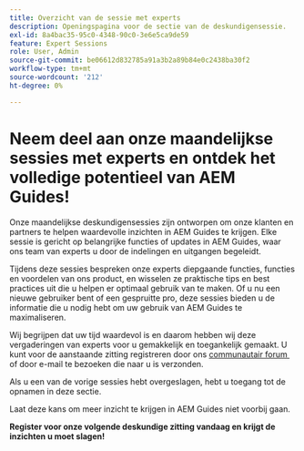 ```yaml
---
title: Overzicht van de sessie met experts
description: Openingspagina voor de sectie van de deskundigensessie.
exl-id: 8a4bac35-95c0-4348-90c0-3e6e5ca9de59
feature: Expert Sessions
role: User, Admin
source-git-commit: be06612d832785a91a3b2a89b84e0c2438ba30f2
workflow-type: tm+mt
source-wordcount: '212'
ht-degree: 0%

---
```


# Neem deel aan onze maandelijkse sessies met experts en ontdek het volledige potentieel van AEM Guides!

Onze maandelijkse deskundigensessies zijn ontworpen om onze klanten en partners te helpen waardevolle inzichten in AEM Guides te krijgen. Elke sessie is gericht op belangrijke functies of updates in AEM Guides, waar ons team van experts u door de indelingen en uitgangen begeleidt.

Tijdens deze sessies bespreken onze experts diepgaande functies, functies en voordelen van ons product, en wisselen ze praktische tips en best practices uit die u helpen er optimaal gebruik van te maken. Of u nu een nieuwe gebruiker bent of een gespruitte pro, deze sessies bieden u de informatie die u nodig hebt om uw gebruik van AEM Guides te maximaliseren.

Wij begrijpen dat uw tijd waardevol is en daarom hebben wij deze vergaderingen van experts voor u gemakkelijk en toegankelijk gemaakt. U kunt voor de aanstaande zitting registreren door ons [&#x200B; communautair forum &#x200B;](https://experienceleaguecommunities.adobe.com/t5/experience-manager-guides/ct-p/aem-xml-documentation) of door e-mail te bezoeken die naar u is verzonden.

Als u een van de vorige sessies hebt overgeslagen, hebt u toegang tot de opnamen in deze sectie.

Laat deze kans om meer inzicht te krijgen in AEM Guides niet voorbij gaan.

**Register voor onze volgende deskundige zitting vandaag en krijgt de inzichten u moet slagen!**
